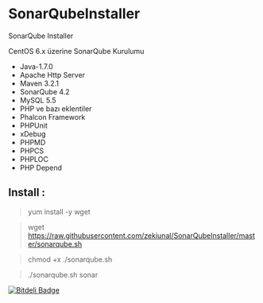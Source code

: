 SonarQubeInstaller
==================

SonarQube Installer

CentOS 6.x üzerine SonarQube Kurulumu


- Java-1.7.0
- Apache Http Server
- Maven 3.2.1
- SonarQube 4.2
- MySQL 5.5
- PHP ve bazı eklentiler
- Phalcon Framework
- PHPUnit 
- xDebug
- PHPMD
- PHPCS
- PHPLOC
- PHP Depend

## Install : 

> yum install -y wget

> wget https://raw.githubusercontent.com/zekiunal/SonarQubeInstaller/master/sonarqube.sh

> chmod +x ./sonarqube.sh

> ./sonarqube.sh sonar



[![Bitdeli Badge](https://d2weczhvl823v0.cloudfront.net/zekiunal/sonarqubeinstaller/trend.png)](https://bitdeli.com/free "Bitdeli Badge")

